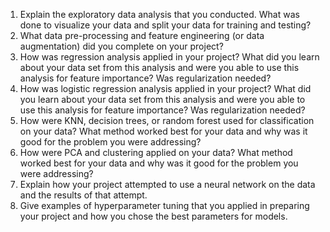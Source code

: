 1. Explain the exploratory data analysis that you conducted. What was done to visualize your
data and split your data for training and testing?
2. What data pre-processing and feature engineering (or data augmentation) did you complete
on your project?
3. How was regression analysis applied in your project? What did you learn about your data
set from this analysis and were you able to use this analysis for feature importance? Was
regularization needed?
4. How was logistic regression analysis applied in your project? What did you learn about your
data set from this analysis and were you able to use this analysis for feature importance?
Was regularization needed?
5. How were KNN, decision trees, or random forest used for classification on your data? What
method worked best for your data and why was it good for the problem you were addressing?
6. How were PCA and clustering applied on your data? What method worked best for your
data and why was it good for the problem you were addressing?
7. Explain how your project attempted to use a neural network on the data and the results of
that attempt.
8. Give examples of hyperparameter tuning that you applied in preparing your project and how
you chose the best parameters for models.